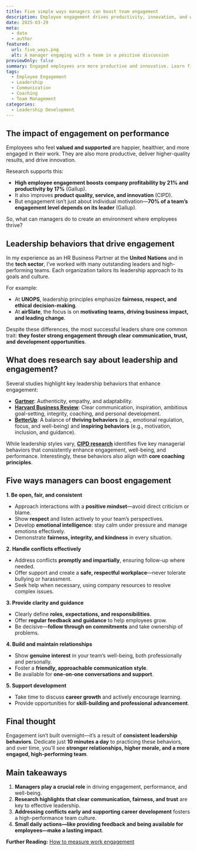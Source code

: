 ```yaml
---
title: Five simple ways managers can boost team engagement
description: Employee engagement drives productivity, innovation, and well-being. Discover five research-backed ways managers can foster a thriving workplace.
date: 2025-03-29
meta:
  - date
  - author
featured:
  url: five_ways.png
  alt: A manager engaging with a team in a positive discussion
previewOnly: false
summary: Engaged employees are more productive and innovative. Learn five simple ways managers can boost team engagement and performance.
tags:
  - Employee Engagement
  - Leadership
  - Communication
  - Coaching
  - Team Management
categories:
  - Leadership Development
---
```


## The impact of engagement on performance  

Employees who feel **valued and supported** are happier, healthier, and more engaged in their work. They are also more productive, deliver higher-quality results, and drive innovation.  

Research supports this:  
- **High employee engagement boosts company profitability by 21% and productivity by 17%** (Gallup).  
- It also improves **product quality, service, and innovation** (CIPD).  
- But engagement isn’t just about individual motivation—**70% of a team’s engagement level depends on its leader** (Gallup).  

So, what can managers do to create an environment where employees thrive?  

## Leadership behaviors that drive engagement  

In my experience as an HR Business Partner at the **United Nations** and in the **tech sector**, I’ve worked with many outstanding leaders and high-performing teams. Each organization tailors its leadership approach to its goals and culture.  

For example:  
- At **UNOPS**, leadership principles emphasize **fairness, respect, and ethical decision-making**.  
- At **airSlate**, the focus is on **motivating teams, driving business impact, and leading change**.  

Despite these differences, the most successful leaders share one common trait: **they foster strong engagement through clear communication, trust, and development opportunities**.  

## What does research say about leadership and engagement?  

Several studies highlight key leadership behaviors that enhance engagement:  
- [**Gartner**](https://www.gartner.com/en/articles/the-3-qualities-you-need-to-be-a-really-effective-leader): Authenticity, empathy, and adaptability.  
- [**Harvard Business Review**](https://hbr.org/2017/06/how-managers-drive-results-and-employee-engagement-at-the-same-time): Clear communication, inspiration, ambitious goal-setting, integrity, coaching, and personal development.  
- [**BetterUp**](https://www.betterup.com/blog/whole-person-model-to-build-inspiring-leaders-thriving-teams): A balance of **thriving behaviors** (e.g., emotional regulation, focus, and well-being) and **inspiring behaviors** (e.g., motivation, inclusion, and guidance).  

While leadership styles vary, [**CIPD research**](https://www.cipd.org/uk/knowledge/tools/line-manager-introduction-to-support-materials/) identifies five key managerial behaviors that consistently enhance engagement, well-being, and performance. Interestingly, these behaviors also align with **core coaching principles**.  

## Five ways managers can boost engagement  

**1. Be open, fair, and consistent**  
- Approach interactions with a **positive mindset**—avoid direct criticism or blame.  
- Show **respect** and listen actively to your team’s perspectives.  
- Develop **emotional intelligence**: stay calm under pressure and manage emotions effectively.  
- Demonstrate **fairness, integrity, and kindness** in every situation.  

**2. Handle conflicts effectively**  
- Address conflicts **promptly and impartially**, ensuring follow-up where needed.  
- Offer support and create a **safe, respectful workplace**—never tolerate bullying or harassment.  
- Seek help when necessary, using company resources to resolve complex issues.  

**3. Provide clarity and guidance**  
- Clearly define **roles, expectations, and responsibilities**.  
- Offer **regular feedback and guidance** to help employees grow.  
- Be decisive—**follow through on commitments** and take ownership of problems.  

**4. Build and maintain relationships** 
- Show **genuine interest** in your team’s well-being, both professionally and personally.  
- Foster a **friendly, approachable communication style**.  
- Be available for **one-on-one conversations and support**.  

**5. Support development**  
- Take time to discuss **career growth** and actively encourage learning.  
- Provide opportunities for **skill-building and professional advancement**.  

## Final thought  

Engagement isn’t built overnight—it’s a result of **consistent leadership behaviors**. Dedicate just **10 minutes a day** to practicing these behaviors, and over time, you’ll see **stronger relationships, higher morale, and a more engaged, high-performing team**.  

## Main takeaways  

1. **Managers play a crucial role** in driving engagement, performance, and well-being.  
2. **Research highlights that clear communication, fairness, and trust** are key to effective leadership.  
3. **Addressing conflicts early and supporting career development** fosters a high-performance team culture.  
4. **Small daily actions—like providing feedback and being available for employees—make a lasting impact**.  

**Further Reading:** [How to measure work engagement](https://gracefulhr.com/post/measuring-engagement/)
